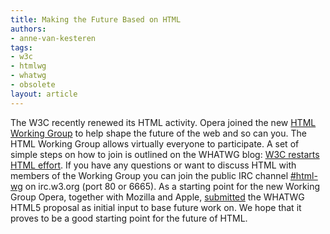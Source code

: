 ```yaml
---
title: Making the Future Based on HTML
authors:
- anne-van-kesteren
tags:
- w3c
- htmlwg
- whatwg
- obsolete
layout: article
---
```


The W3C recently renewed its HTML activity. Opera joined the new [HTML Working Group][1] to help shape the future of the web and so can you. The HTML Working Group allows virtually everyone to participate. A set of simple steps on how to join is outlined on the WHATWG blog: [W3C restarts HTML effort][2]. If you have any questions or want to discuss HTML with members of the Working Group you can join the public IRC channel [#html-wg][3] on irc.w3.org (port 80 or 6665). As a starting point for the new Working Group Opera, together with Mozilla and Apple, [submitted][4] the WHATWG HTML5 proposal as initial input to base future work on. We hope that it proves to be a good starting point for the future of HTML.

[1]: http://www.w3.org/html/wg/
[2]: http://blog.whatwg.org/w3c-restarts-html-effort
[3]: irc://irc.w3.org:6665/html-wg
[4]: http://www.w3.org/mid/29BA08F9-96C7-44BC-BE23-9E163E5D8DEA@apple.com
